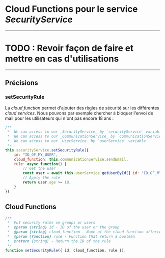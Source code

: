 # Cloud Functions pour le service _SecurityService_

---

# **TODO : Revoir façon de faire et mettre en cas d'utilisations** 

---

## Précisions

### setSecurityRule

La _cloud function_ permet d'ajouter des règles de sécurité sur les différentes _cloud services_. Nous pouvons par exemple chercher à bloquer l'envoi de mail pour les utilisateurs qui n'ont pas encore 18 ans :


```javascript
/**
 *  We can access to our _SecurityService_ by `securityService` variable
 *  We can access to our _CommunicationService_ by `communicationService` variable
 *  We can access to our _UserService_ by `userService` variable
 */
this.securityService.setSecurityRule({
    id: "ID_OF_MY_USER",
    cloud_function: this.communicationService.sendEmail,
    rule: async function() {
        // Get the user
        const user = await this.userService.getUserById({ id: "ID_OF_MY_USER"});
        // Apply the rule
        return user.age >= 18;
    }
})
```

## Cloud Functions

```javascript
/**
 *  Put security rules on groups or users
 *  @param {string} id - ID of the user or the group
 *  @param {string} cloud_function - Name of the cloud function affected by rule (example : "UserService.createUser()")
 *  @param {function} rule - Function that return a boolean
 *  @return {string} - Return the ID of the rule
 */
function setSecurityRule({ id, cloud_function, rule });
```
